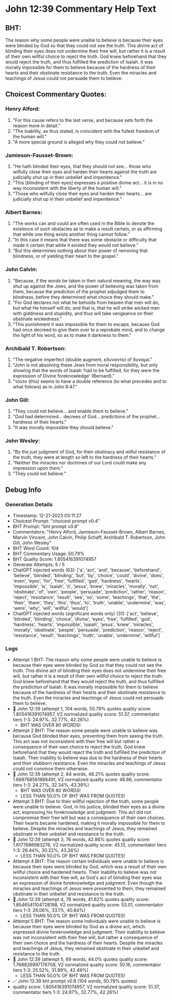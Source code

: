 # John 12:39 Commentary Help Text

## BHT:
The reason why some people were unable to believe is because their eyes were blinded by God so that they could not see the truth. This divine act of blinding their eyes does not undermine their free will, but rather it is a result of their own willful choice to reject the truth. God knew beforehand that they would reject the truth, and thus fulfilled the prediction of Isaiah. It was morally impossible for them to believe because of the hardness of their hearts and their obstinate resistance to the truth. Even the miracles and teachings of Jesus could not persuade them to believe.

## Choicest Commentary Quotes:
### Henry Alford:
1. "For this cause refers to the last verse, and because sets forth the reason more in detail."
2. "The inability, as thus stated, is coincident with the fullest freedom of the human will."
3. "A more special ground is alleged why they could not believe."

### Jamieson-Fausset-Brown:
1. "He hath blinded their eyes, that they should not see... those who wilfully close their eyes and harden their hearts against the truth are judicially shut up in their unbelief and impenitence."
2. "This [blinding of their eyes] expresses a positive divine act... it is in no way inconsistent with the liberty of the human will."
3. "Those who wilfully close their eyes and harden their hearts... are judicially shut up in their unbelief and impenitence."

### Albert Barnes:
1. "The works can and could are often used in the Bible to denote the existence of such obstacles as to make a result certain, or as affirming that while one thing exists another thing cannot follow."
2. "In this case it means that there was some obstacle or difficulty that made it certain that while it existed they would not believe."
3. "But this determines nothing about their power of removing that blindness, or of yielding their heart to the gospel."

### John Calvin:
1. "Because, if the words be taken in their natural meaning, the way was shut up against the Jews, and the power of believing was taken from them, because the prediction of the prophet adjudged them to blindness, before they determined what choice they should make."
2. "For God declares not what he beholds from heaven that men will do, but what He himself will do; and that is, that he will strike wicked men with giddiness and stupidity, and thus will take vengeance on their obstinate wickedness."
3. "This punishment it was impossible for them to escape, because God had once decreed to give them over to a reprobate mind, and to change the light of his word, so as to make it darkness to them."

### Archibald T. Robertson:
1. "The negative imperfect (double augment, εδυναντο) of δυναμα."
2. "John is not absolving these Jews from moral responsibility, but only showing that the words of Isaiah 'had to be fulfilled, for they were the expression of Divine foreknowledge' (Bernard)."
3. "τουτο (this) seems to have a double reference (to what precedes and to what follows) as in John 8:47."

### John Gill:
1. "They could not believe... and enable them to believe."
2. "God had determined... decrees of God... predictions of the prophet... hardness of their hearts."
3. "It was morally impossible they should believe."

### John Wesley:
1. "By the just judgment of God, for their obstinacy and wilful resistance of the truth, they were at length so left to the hardness of their hearts." 
2. "Neither the miracles nor doctrines of our Lord could make any impression upon them."
3. "They could not believe."


## Debug Info
### Generation Details
- Timestamp: 12-21-2023 03:11:27
- Choicest Prompt: "choicest prompt v0.4"
- BHT Prompt: "bht prompt v0.8"
- Commentators: "Henry Alford, Jamieson-Fausset-Brown, Albert Barnes, Marvin Vincent, John Calvin, Philip Schaff, Archibald T. Robertson, John Gill, John Wesley"
- BHT Word Count: 104
- BHT Commentary Usage: 50.79%
- BHT Quality Score: 1.805416391074957
- Generate Attempts: 5 / 5
- ChatGPT injected words (63):
	['a', 'act', 'and', 'because', 'beforehand', 'believe', 'blinded', 'blinding', 'but', 'by', 'choice', 'could', 'divine', 'does', 'even', 'eyes', 'for', 'free', 'fulfilled', 'god', 'hardness', 'hearts', 'impossible', 'is', 'isaiah', 'it', 'jesus', 'knew', 'miracles', 'morally', 'not', 'obstinate', 'of', 'own', 'people', 'persuade', 'prediction', 'rather', 'reason', 'reject', 'resistance', 'result', 'see', 'so', 'some', 'teachings', 'that', 'the', 'their', 'them', 'they', 'this', 'thus', 'to', 'truth', 'unable', 'undermine', 'was', 'were', 'why', 'will', 'willful', 'would']
- ChatGPT injected words (significant words only) (31):
	['act', 'believe', 'blinded', 'blinding', 'choice', 'divine', 'eyes', 'free', 'fulfilled', 'god', 'hardness', 'hearts', 'impossible', 'isaiah', 'jesus', 'knew', 'miracles', 'morally', 'obstinate', 'people', 'persuade', 'prediction', 'reason', 'reject', 'resistance', 'result', 'teachings', 'truth', 'unable', 'undermine', 'willful']

### Logs
- Attempt 1 BHT: The reason why some people were unable to believe is because their eyes were blinded by God so that they could not see the truth. This divine act of blinding their eyes does not undermine their free will, but rather it is a result of their own willful choice to reject the truth. God knew beforehand that they would reject the truth, and thus fulfilled the prediction of Isaiah. It was morally impossible for them to believe because of the hardness of their hearts and their obstinate resistance to the truth. Even the miracles and teachings of Jesus could not persuade them to believe.
- 🔄 John 12:39 (attempt 1, 104 words, 50.79% quotes quality score: 1.805416391074957, V2 normalized quality score: 51.37, commentator tiers 1-3: 24.97%, 32.77%, 42.26%) 
	- BHT WAS OVER 80 WORDS!
- Attempt 2 BHT: The reason some people were unable to believe was because God blinded their eyes, preventing them from seeing the truth. This act was not inconsistent with their free will but rather a consequence of their own choice to reject the truth. God knew beforehand that they would reject the truth and fulfilled the prediction of Isaiah. Their inability to believe was due to the hardness of their hearts and their stubborn resistance. Even the miracles and teachings of Jesus could not convince them otherwise.
- 🔄 John 12:39 (attempt 2, 84 words, 48.21% quotes quality score: 1.669768581888491, V2 normalized quality score: 46.86, commentator tiers 1-3: 24.27%, 32.34%, 43.39%) 
	- BHT WAS OVER 80 WORDS! 
	- LESS THAN 50.0% OF BHT WAS FROM QUOTES!
- Attempt 3 BHT: Due to their willful rejection of the truth, some people were unable to believe. God, in his justice, blinded their eyes as a divine act, expressing his foreknowledge and judgment. This act did not compromise their free will but was a consequence of their own choices. Their hearts became hardened, making it morally impossible for them to believe. Despite the miracles and teachings of Jesus, they remained obstinate in their unbelief and resistance to the truth.
- 🔄 John 12:39 (attempt 3, 76 words, 42.86% quotes quality score: 1.6177686983276, V2 normalized quality score: 45.13, commentator tiers 1-3: 26.44%, 30.22%, 43.34%) 
	- LESS THAN 50.0% OF BHT WAS FROM QUOTES!
- Attempt 4 BHT: The reason certain individuals were unable to believe is because their eyes were blinded by God, which was a result of their own willful choice and hardened hearts. Their inability to believe was not inconsistent with their free will, as God's act of blinding their eyes was an expression of divine foreknowledge and judgment. Even though the miracles and teachings of Jesus were presented to them, they remained obstinate in their unbelief and resistance to the truth.
- 🔄 John 12:39 (attempt 4, 78 words, 41.82% quotes quality score: 1.8546541104728198, V2 normalized quality score: 53.01, commentator tiers 1-3: 26.06%, 33.1%, 40.84%) 
	- LESS THAN 50.0% OF BHT WAS FROM QUOTES!
- Attempt 5 BHT: The reason some individuals were unable to believe is because their eyes were blinded by God as a divine act, which expressed divine foreknowledge and judgment. Their inability to believe was not inconsistent with their free will, but rather a consequence of their own choice and the hardness of their hearts. Despite the miracles and teachings of Jesus, they remained obstinate in their unbelief and resistance to the truth.
- 🔄 John 12:39 (attempt 5, 69 words, 44.0% quotes quality score: 1.768826997176708, V2 normalized quality score: 50.16, commentator tiers 1-3: 25.52%, 31.99%, 42.49%) 
	- LESS THAN 50.0% OF BHT WAS FROM QUOTES!
- ✅ John 12:39 bht prompt v0.8 (104 words, 50.79% quotes)
- quality score: 1.805416391074957, V2 normalized quality score: 51.37, commentator tiers 1-3: 24.97%, 32.77%, 42.26%)